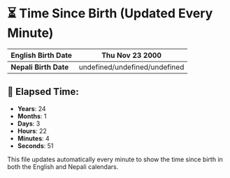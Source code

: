 # ⏳ Time Since Birth (Updated Every Minute)

| **English Birth Date** | Thu Nov 23 2000 |
|------------------------|-------------------------------------|
| **Nepali Birth Date**  | undefined/undefined/undefined                  |

## 📅 Elapsed Time:

- **Years**: 24
- **Months**: 1
- **Days**: 3
- **Hours**: 22
- **Minutes**: 4
- **Seconds**: 51

This file updates automatically every minute to show the time since birth in both the English and Nepali calendars.